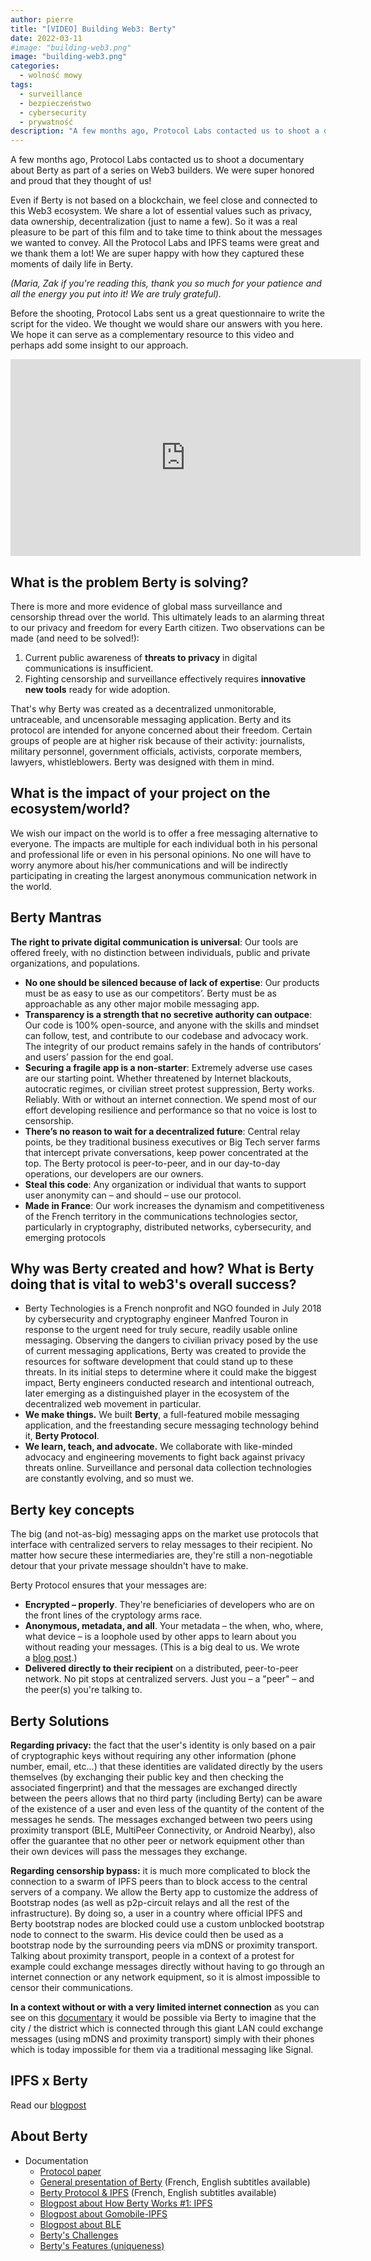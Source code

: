 ```yaml
---
author: pierre
title: "[VIDEO] Building Web3: Berty"
date: 2022-03-11
#image: "building-web3.png"
image: "building-web3.png"
categories:
  - wolność mowy
tags:
  - surveillance
  - bezpieczeństwo
  - cybersecurity
  - prywatność
description: "A few months ago, Protocol Labs contacted us to shoot a documentary about Berty as part of a series on Web3 builders. We were super honored and proud that they thought of us!"
---
```


A few months ago, Protocol Labs contacted us to shoot a documentary about Berty as part of a series on Web3 builders. We were super honored and proud that they thought of us!

Even if Berty is not based on a blockchain, we feel close and connected to this Web3 ecosystem. We share a lot of essential values such as privacy, data ownership, decentralization (just to name a few). So it was a real pleasure to be part of this film and to take time to think about the messages we wanted to convey. All the Protocol Labs and IPFS teams were great and we thank them a lot! We are super happy with how they captured these moments of daily life in Berty.

*(Maria, Zak if you're reading this, thank you so much for your patience and all the energy you put into it! We are truly grateful).*

Before the shooting, Protocol Labs sent us a great questionnaire to write the script for the video. We thought we would share our answers with you here. We hope it can serve as a complementary resource to this video and perhaps add some insight to our approach.

<iframe width="560" height="315" src="https://www.youtube.com/embed/cC-tXnMyiBc" title="YouTube video player" frameborder="0" allow="accelerometer; autoplay; clipboard-write; encrypted-media; gyroscope; picture-in-picture" allowfullscreen></iframe>



## What is the problem Berty is solving?

There is more and more evidence of global mass surveillance and censorship thread over the world. This ultimately leads to an alarming threat to our privacy and freedom for every Earth citizen. Two observations can be made (and need to be solved!):

1. Current public awareness of **threats to privacy** in digital communications is insufficient.
2. Fighting censorship and surveillance effectively requires **innovative new tools** ready for wide adoption.

That's why Berty was created as a decentralized unmonitorable, untraceable, and uncensorable messaging application. Berty and its protocol are intended for anyone concerned about their freedom. Certain groups of people are at higher risk because of their activity: journalists, military personnel, government officials, activists, corporate members, lawyers, whistleblowers. Berty was designed with them in mind.

## What is the impact of your project on the ecosystem/world?

We wish our impact on the world is to offer a free messaging alternative to everyone. The impacts are multiple for each individual both in his personal and professional life or even in his personal opinions. No one will have to worry anymore about his/her communications and will be indirectly participating in creating the largest anonymous communication network in the world.

## Berty Mantras

**The right to private digital communication is universal**: Our tools are offered freely, with no distinction between individuals, public and private organizations, and populations.

- **No one should be silenced because of lack of expertise**: Our products must be as easy to use as our competitors’. Berty must be as approachable as any other major mobile messaging app.
- **Transparency is a strength that no secretive authority can outpace**: Our code is 100% open-source, and anyone with the skills and mindset can follow, test, and contribute to our codebase and advocacy work. The integrity of our product remains safely in the hands of contributors’ and users’ passion for the end goal.
- **Securing a fragile app is a non-starter**: Extremely adverse use cases are our starting point. Whether threatened by Internet blackouts, autocratic regimes, or civilian street protest suppression, Berty works. Reliably. With or without an internet connection. We spend most of our effort developing resilience and performance so that no voice is lost to censorship.
- **There’s no reason to wait for a decentralized future**: Central relay points, be they traditional business executives or Big Tech server farms that intercept private conversations, keep power concentrated at the top. The Berty protocol is peer-to-peer, and in our day-to-day operations, our developers are our owners.
- **Steal this code**: Any organization or individual that wants to support user anonymity can – and should – use our protocol.
- **Made in France**: Our work increases the dynamism and competitiveness of the French territory in the communications technologies sector, particularly in cryptography, distributed networks, cybersecurity, and emerging protocols

## Why was Berty created and how? What is Berty doing that is vital to web3's overall success?

- Berty Technologies is a French nonprofit and NGO founded in July 2018 by cybersecurity and cryptography engineer Manfred Touron in response to the urgent need for truly secure, readily usable online messaging. Observing the dangers to civilian privacy posed by the use of current messaging applications, Berty was created to provide the resources for software development that could stand up to these threats. In its initial steps to determine where it could make the biggest impact, Berty engineers conducted research and intentional outreach, later emerging as a distinguished player in the ecosystem of the decentralized web movement in particular.
- **We make things.** We built **Berty**, a full-featured mobile messaging application, and the freestanding secure messaging technology behind it, **Berty Protocol**.
- **We learn, teach, and advocate.** We collaborate with like-minded advocacy and engineering movements to fight back against privacy threats online. Surveillance and personal data collection technologies are constantly evolving, and so must we.

## Berty key concepts

The big (and not-as-big) messaging apps on the market use protocols that interface with centralized servers to relay messages to their recipient. No matter how secure these intermediaries are, they're still a non-negotiable detour that your private message shouldn't have to make.

Berty Protocol ensures that your messages are:

- **Encrypted – properly**. They're beneficiaries of developers who are on the front lines of the cryptology arms race.
- **Anonymous, metadata, and all**. Your metadata – the when, who, where, what device – is a loophole used by other apps to learn about you without reading your messages. (This is a big deal to us. We wrote a [blog post](https://berty.tech/blog/metadata-mobile-messaging/).)
- **Delivered directly to their recipient** on a distributed, peer-to-peer network. No pit stops at centralized servers. Just you – a "peer" – and the peer(s) you're talking to.

## Berty Solutions

**Regarding privacy:** the fact that the user's identity is only based on a pair of cryptographic keys without requiring any other information (phone number, email, etc...) that these identities are validated directly by the users themselves (by exchanging their public key and then checking the associated fingerprint) and that the messages are exchanged directly between the peers allows that no third party (including Berty) can be aware of the existence of a user and even less of the quantity of the content of the messages he sends. The messages exchanged between two peers using proximity transport (BLE, MultiPeer Connectivity, or Android Nearby), also offer the guarantee that no other peer or network equipment other than their own devices will pass the messages they exchange.

**Regarding censorship bypass:** it is much more complicated to block the connection to a swarm of IPFS peers than to block access to the central servers of a company. We allow the Berty app to customize the address of Bootstrap nodes (as well as p2p-circuit relays and all the rest of the infrastructure). By doing so, a user in a country where official IPFS and Berty bootstrap nodes are blocked could use a custom unblocked bootstrap node to connect to the swarm. His device could then be used as a bootstrap node by the surrounding peers via mDNS or proximity transport. Talking about proximity transport, people in a context of a protest for example could exchange messages directly without having to go through an internet connection or any network equipment, so it is almost impossible to censor their communications.

**In a context without or with a very limited internet connection** as you can see on this [documentary](https://www.youtube.com/watch?v=lEplzHraw3c) it would be possible via Berty to imagine that the city / the district which is connected through this giant LAN could exchange messages (using mDNS and proximity transport) simply with their phones which is today impossible for them via a traditional messaging like Signal.

## IPFS x Berty

Read our [blogpost](https://berty.tech/blog/how-berty-works-ipfs/)

## About Berty

- Documentation
    - [Protocol paper](https://berty.tech/protocol)
    - [General presentation of Berty](https://www.youtube.com/watch?v=fnl7Omsbpbw) (French, English subtitles available)
    - [Berty Protocol & IPFS](https://www.youtube.com/watch?v=jtAtIsyUn0A) (French, English subtitles available)
    - [Blogpost about How Berty Works #1: IPFS](https://berty.tech/blog/how-berty-works-ipfs/)
    - [Blogpost about Gomobile-IPFS](https://berty.tech/blog/gomobile-ipfs/)
    - [Blogpost about BLE](https://berty.tech/blog/bluetooth-low-energy/)
    - [Berty's Challenges](https://berty.tech/challenges)
    - [Berty's Features (uniqueness)](https://berty.tech/compare)

